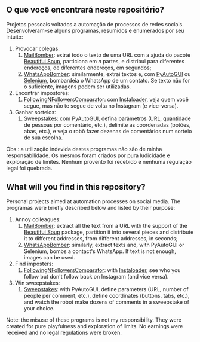## O que você encontrará neste repositório?

Projetos pessoais voltados a automação de processos de redes sociais. Desenvolveram-se alguns programas, resumidos e
enumerados por seu intuito:

1. Provocar colegas:
    1. [MailBomber](https://github.com/tofolo17/automation-collection/tree/main/MailBomber): extrai todo o texto de uma
       URL com a ajuda do pacote [Beautiful Soup](https://www.crummy.com/software/BeautifulSoup/bs4/doc/), particiona em
       $n$ partes, e distribui para diferentes endereços, de diferentes endereços, em segundos;
    2. [WhatsAppBomber](https://github.com/tofolo17/automation-collection/tree/main/WhatsAppBomber): similarmente,
       extrai textos e, com [PyAutoGUI](https://pyautogui.readthedocs.io/en/latest/)
       ou [Selenium](https://www.selenium.dev), bombardeia o WhatsApp de um contato. Se texto não for o suficiente,
       imagens podem ser utilizadas.
2. Encontrar impostores:
    1. [FollowingNFollowersComparator](https://github.com/tofolo17/automation-collection/tree/main/InstagramAutomations/%20FollowingNFollowersComparator):
       com [Instaloader](https://github.com/instaloader/instaloader), veja quem você segue, mas não te segue de volta no
       Instagram (e vice-versa).
3. Ganhar sorteios:
    1. [Sweepstakes](https://github.com/tofolo17/automation-collection/tree/main/InstagramAutomations/Sweepstakes): com
       PyAutoGUI, defina parâmetros (URL, quantidade de pessoas por comentário, etc.), delimite as coordenadas (botões,
       abas, etc.), e veja o robô fazer dezenas de comentários num sorteio de sua escolha.

Obs.: a utilização indevida destes programas não são de minha responsabilidade. Os mesmos foram criados por pura
ludicidade e exploração de limites. Nenhum provento foi recebido e nenhuma regulação legal foi quebrada.

## What will you find in this repository?

Personal projects aimed at automation processes on social media. The programas were briefly described below and listed
by their purpose:

1. Annoy colleagues:
    1. [MailBomber](https://github.com/tofolo17/automation-collection/tree/main/MailBomber): extract all the text from a
       URL with the support of the [Beautiful Soup](https://www.crummy.com/software/BeautifulSoup/bs4/doc/) package,
       partition it into several pieces and distribute it to different addresses, from different addresses, in seconds;
    2. [WhatsAppBomber](https://github.com/tofolo17/automation-collection/tree/main/WhatsAppBomber): similarly, extract
       texts and, with PyAutoGUI or Selenium, bombs a contact's WhatsApp. If text is not enough, images can be used.
2. Find imposters:
    1. [FollowingNFollowersComparator](https://github.com/tofolo17/automation-collection/tree/main/InstagramAutomations/%20FollowingNFollowersComparator):
       with [Instaloader](https://github.com/instaloader/instaloader), see who you follow but don't follow back on
       Instagram (and vice versa).
3. Win sweepstakes:
    1. [Sweepstakes](https://github.com/tofolo17/automation-collection/tree/main/InstagramAutomations/Sweepstakes): with
       PyAutoGUI, define parameters (URL, number of people per comment, etc.), define coordinates (buttons, tabs, etc.),
       and watch the robot make dozens of comments in a sweepstake of your choice.

Note: the misuse of these programs is not my responsibility. They were created for pure playfulness and exploration of
limits. No earnings were received and no legal regulations were broken.
